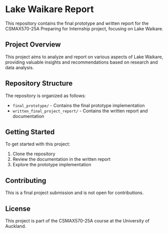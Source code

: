 # Lake Waikare Report

This repository contains the final prototype and written report for the CSMAX570-25A Preparing for Internship project, focusing on Lake Waikare.

## Project Overview

This project aims to analyze and report on various aspects of Lake Waikare, providing valuable insights and recommendations based on research and data analysis.

## Repository Structure

The repository is organized as follows:
- `final_prototype/` - Contains the final prototype implementation
- `written_final_project_report/` - Contains the written report and documentation

## Getting Started

To get started with this project:

1. Clone the repository
2. Review the documentation in the written report
3. Explore the prototype implementation

## Contributing

This is a final project submission and is not open for contributions.

## License

This project is part of the CSMAX570-25A course at the University of Auckland. 